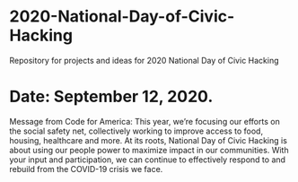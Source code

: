 # 2020-National-Day-of-Civic-Hacking
Repository for projects and ideas for 2020 National Day of Civic Hacking

# Date: September 12, 2020.

Message from Code for America:
This year, we’re focusing our efforts on the social safety net, collectively working to improve access to food, housing, healthcare and more. At its roots, National Day of Civic Hacking is about using our people power to maximize impact in our communities. With your input and participation, we can continue to effectively respond to and rebuild from the COVID-19 crisis we face.

